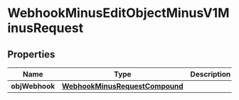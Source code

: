 
# WebhookMinusEditObjectMinusV1MinusRequest

## Properties
Name | Type | Description | Notes
------------ | ------------- | ------------- | -------------
**objWebhook** | [**WebhookMinusRequestCompound**](WebhookMinusRequestCompound.md) |  | 



